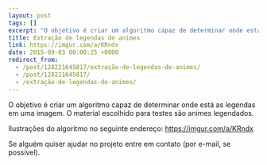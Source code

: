 ```yaml
---
layout: post
tags: []
excerpt: "O objetivo é criar um algoritmo capaz de determinar onde está as legendas em uma imagem. O material escolhido para testes são animes legendados."
title: Extração de legendas de animes
link: https://imgur.com/a/KRndx
date: 2015-09-03 00:00:25 +0000
redirect_from:
  - /post/128221645817/extração-de-legendas-de-animes/
  - /post/128221645817/
  - /extração-de-legendas-de-animes/
---
```


O objetivo é criar um algoritmo capaz de determinar onde está as legendas em uma imagem. O material escolhido para testes são animes legendados. 

Ilustrações do algoritmo no seguinte endereço: <https://imgur.com/a/KRndx>

Se alguém quiser ajudar no projeto entre em contato (por e-mail, se possível).


